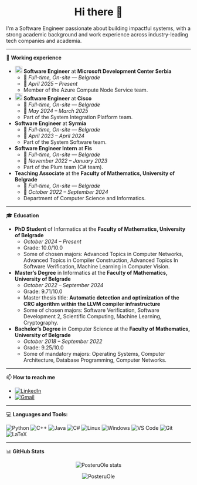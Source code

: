 <h1 align="center">Hi there 👋</h1>

I'm a Software Engineer passionate about building impactful systems, with a strong academic background and work experience across industry-leading tech companies and academia.

---
💼 **Working experience**

- <img src="https://upload.wikimedia.org/wikipedia/commons/4/44/Microsoft_logo.svg" alt="Microsoft" height="20"/> **Software Engineer** at **Microsoft Development Center Serbia**
  - 🏢 *Full-time, On-site — Belgrade*
  - 📅 *April 2025 – Present*
  - Member of the Azure Compute Node Service team.
- <img src="https://upload.wikimedia.org/wikipedia/commons/6/64/Cisco_logo.svg" alt="Cisco" height="20"/> **Software Engineer** at **Cisco**
  - 🏢 *Full-time, On-site — Belgrade*
  - 📅 *May 2024 – March 2025*
  - Part of the System Integration Platform team.   
- **Software Engineer** at **Syrmia**
  - 🏢 *Full-time, On-site — Belgrade*
  - 📅 *April 2023 – April 2024*
  - Part of the System Software team.
- **Software Engineer Intern** at **Fis**
  - 🏢 *Full-time, On-site — Belgrade*
  - 📅 *November 2022 – January 2023*
  - Part of the Plum team (C# team).
- **Teaching Associate** at the **Faculty of Mathematics, University of Belgrade**
  - 🏢 *Full-time, On-site — Belgrade*
  - 📅 *October 2022 – September 2024*
  - Department of Computer Science and Informatics. 

---

🎓 **Education**

- **PhD Student** of Informatics at the **Faculty of Mathematics, University of Belgrade**
  - *October 2024 – Present*
  - Grade: 10.0/10.0
  - Some of chosen majors: Advanced Topics in Computer Networks, Advanced Topics in Compiler Construction, Advanced Topics In Software Verification, Machine Learning in Computer Vision. 
- **Master’s Degree** in Informatics at the **Faculty of Mathematics, University of Belgrade**
  - *October 2022 – September 2024*
  - Grade: 9.71/10.0
  - Master thesis title: **Automatic detection and optimization of the CRC algorithm within the LLVM compiler infrastructure**
  - Some of chosen majors: Software Verification, Software Development 2, Scientific Computing, Machine Learning, Cryptography. 
- **Bachelor’s Degree** in Computer Science at the **Faculty of Mathematics, University of Belgrade**
  - *October 2018 – September 2022*
  - Grade: 9.25/10.0
  - Some of mandatory majors: Operating Systems, Computer Architecture, Database Programming, Computer Networks.

 
---

📫 **How to reach me**

- [![LinkedIn](https://img.shields.io/badge/LinkedIn-blue?style=flat&logo=linkedin&logoColor=white)](https://www.linkedin.com/in/petar-te%C5%A1i%C4%87-11b667220/)
- [![Gmail](https://img.shields.io/badge/Gmail-D14836?style=flat&logo=gmail&logoColor=white)](mailto:posteru.ole@gmail.com)

---

💻 **Languages and Tools:**

![Python](https://img.shields.io/badge/Python-3776AB?style=flat&logo=python&logoColor=white)
![C++](https://img.shields.io/badge/C++-00599C?style=flat&logo=c%2B%2B&logoColor=white)
![Java](https://img.shields.io/badge/Java-007396?style=flat&logo=java&logoColor=white)
![C#](https://img.shields.io/badge/C%23-239120?style=flat&logo=c-sharp&logoColor=white)
![Linux](https://img.shields.io/badge/Linux-FCC624?style=flat&logo=linux&logoColor=black)
![Windows](https://img.shields.io/badge/Windows-0078D6?style=flat&logo=windows&logoColor=white)
![VS Code](https://img.shields.io/badge/VS_Code-007ACC?style=flat&logo=visual-studio-code&logoColor=white)
![Git](https://img.shields.io/badge/Git-F05032?style=flat&logo=git&logoColor=white)
![LaTeX](https://img.shields.io/badge/LaTeX-008080?style=flat&logo=latex&logoColor=white)

---

📊 **GitHub Stats**

<p align="center">
  <img src="https://github-readme-stats.vercel.app/api?username=PosteruOle&show_icons=true&theme=radical" alt="PosteruOle stats" />
</p>

<p align="center">
  <img src="https://komarev.com/ghpvc/?username=PosteruOle&label=Profile%20views&color=0e75b6&style=flat" alt="PosteruOle" />
</p>
